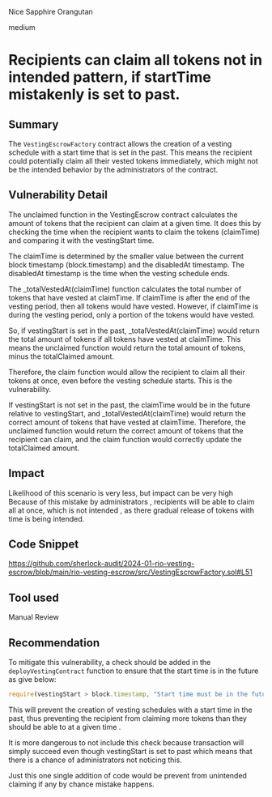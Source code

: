 Nice Sapphire Orangutan

medium

# Recipients can claim all tokens not in intended pattern, if startTime mistakenly is set to past.

## Summary

The `VestingEscrowFactory` contract allows the creation of a vesting schedule with a start time that is set in the past. This means the recipient could potentially claim all their vested tokens immediately, which might not be the intended behavior by the administrators of the contract.

## Vulnerability Detail

The unclaimed function in the VestingEscrow contract calculates the amount of tokens that the recipient can claim at a given time. It does this by checking the time when the recipient wants to claim the tokens (claimTime) and comparing it with the vestingStart time.

The claimTime is determined by the smaller value between the current block timestamp (block.timestamp) and the disabledAt timestamp. The disabledAt timestamp is the time when the vesting schedule ends.

The _totalVestedAt(claimTime) function calculates the total number of tokens that have vested at claimTime. If claimTime is after the end of the vesting period, then all tokens would have vested. However, if claimTime is during the vesting period, only a portion of the tokens would have vested.

So, if vestingStart is set in the past, _totalVestedAt(claimTime) would return the total amount of tokens if all tokens have vested at claimTime. This means the unclaimed function would return the total amount of tokens, minus the totalClaimed amount.

Therefore, the claim function would allow the recipient to claim all their tokens at once, even before the vesting schedule starts. This is the vulnerability.

If vestingStart is not set in the past, the claimTime would be in the future relative to vestingStart, and _totalVestedAt(claimTime) would return the correct amount of tokens that have vested at claimTime. Therefore, the unclaimed function would return the correct amount of tokens that the recipient can claim, and the claim function would correctly update the totalClaimed amount.

## Impact

Likelihood of this scenario is very less, but impact can be very high
Because of this mistake by administrators , recipients will be able to claim all at once, which is not intended , as there gradual release of tokens with time is being intended.

## Code Snippet
https://github.com/sherlock-audit/2024-01-rio-vesting-escrow/blob/main/rio-vesting-escrow/src/VestingEscrowFactory.sol#L51

## Tool used

Manual Review

## Recommendation
To mitigate this vulnerability, a check should be added in the `deployVestingContract` function to ensure that the start time is in the future as give below:
```javascript
require(vestingStart > block.timestamp, "Start time must be in the future");
```
 This will prevent the creation of vesting schedules with a start time in the past, thus preventing the recipient from claiming more tokens than they should be able to at a given time .

 It is more dangerous to not include this check because transaction will simply succeed even though vestingStart is set to past which means that there is a chance of administrators not noticing this.

 Just this one single addition of code would be prevent from unintended claiming if any by chance mistake happens.